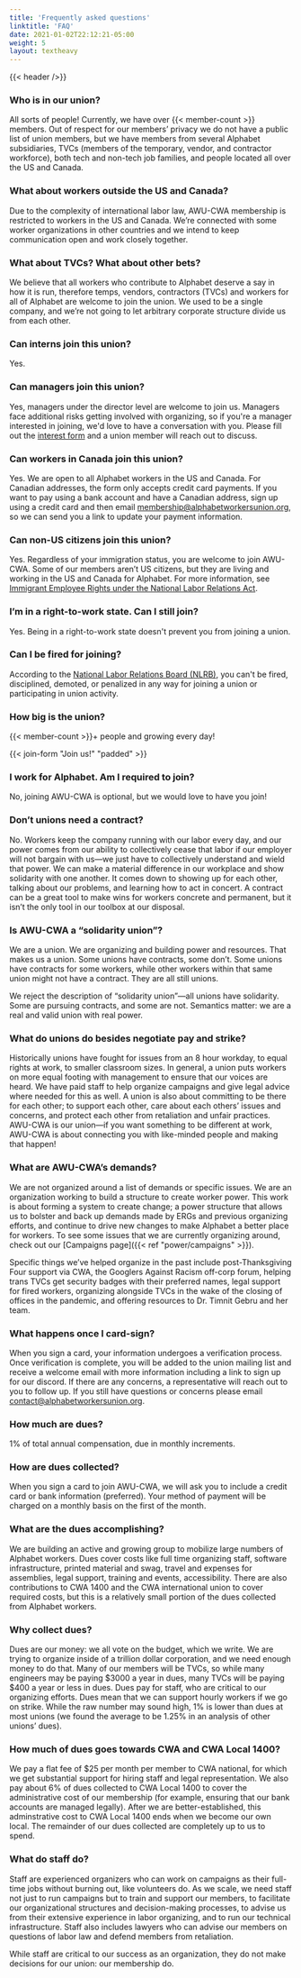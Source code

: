 ```yaml
---
title: 'Frequently asked questions'
linktitle: 'FAQ'
date: 2021-01-02T22:12:21-05:00
weight: 5
layout: textheavy
---
```


{{< header />}}

### Who is in our union?

All sorts of people! Currently, we have over {{< member-count >}} members. Out of respect for our members’ privacy we do not have a public list of union members, but we have members from several Alphabet subsidiaries, TVCs (members of the temporary, vendor, and contractor workforce), both tech and non-tech job families, and people located all over the US and Canada.

### What about workers outside the US and Canada?

Due to the complexity of international labor law, AWU-CWA membership is restricted to workers in the US and Canada. We’re connected with some worker organizations in other countries and we intend to keep communication open and work closely together.

### What about TVCs? What about other bets?

We believe that all workers who contribute to Alphabet deserve a say in how it is run, therefore temps, vendors, contractors (TVCs) and workers for all of Alphabet are welcome to join the union. We used to be a single company, and we’re not going to let arbitrary corporate structure divide us from each other.

### Can interns join this union?

Yes.

### Can managers join this union?

Yes, managers under the director level are welcome to join us. Managers face additional risks getting involved with organizing, so if you're a manager interested in joining, we'd love to have a conversation with you. Please fill out the [interest form](https://airtable.com/shr3RpVTuP25kHMdm) and a union member will reach out to discuss.

### Can workers in Canada join this union?

Yes. We are open to all Alphabet workers in the US and Canada. For Canadian addresses, the form only accepts credit card payments. If you want to pay using a bank account and have a Canadian address, sign up using a credit card and then email membership@alphabetworkersunion.org, so we can send you a link to update your payment information.

### Can non-US citizens join this union?

Yes. Regardless of your immigration status, you are welcome to join AWU-CWA. Some of our members aren’t US citizens, but they are living and working in the US and Canada for Alphabet. For more information, see [Immigrant Employee Rights under the National Labor Relations Act](https://www.nlrb.gov/sites/default/files/attachments/basic-page/node-3024/immigrant_employee_rights_one_pager_english_pdf_21860.pdf).

### I’m in a right-to-work state. Can I still join?
Yes. Being in a right-to-work state doesn't prevent you from joining a union.

### Can I be fired for joining?
According to the [National Labor Relations Board (NLRB)](https://www.nlrb.gov/about-nlrb/rights-we-protect/the-law/employees/your-rights-during-union-organizing), you can't be fired, disciplined, demoted, or penalized in any way for joining a union or participating in union activity.

### How big is the union?

{{< member-count >}}+ people and growing every day!

&#xfeff;{{< join-form "Join us!" "padded" >}}

### I work for Alphabet. Am I required to join?

No, joining AWU-CWA is optional, but we would love to have you join!

### Don’t unions need a contract?

No. Workers keep the company running with our labor every day, and our power comes from our ability to collectively cease that labor if our employer will not bargain with us—we just have to collectively understand and wield that power. We can make a material difference in our workplace and show solidarity with one another. It comes down to showing up for each other, talking about our problems, and learning how to act in concert. A contract can be a great tool to make wins for workers concrete and permanent, but it isn’t the only tool in our toolbox at our disposal.

### Is AWU-CWA a “solidarity union”?

We are a union. We are organizing and building power and resources. That makes us a union. Some unions have contracts, some don’t. Some unions have contracts for some workers, while other workers within that same union might not have a contract. They are all still unions.

We reject the description of “solidarity union”—all unions have solidarity. Some are pursuing contracts, and some are not. Semantics matter: we are a real and valid union with real power.

### What do unions do besides negotiate pay and strike?

Historically unions have fought for issues from an 8 hour workday, to equal rights at work, to smaller classroom sizes. In general, a union puts workers on more equal footing with management to ensure that our voices are heard. We have paid staff to help organize campaigns and give legal advice where needed for this as well. A union is also about committing to be there for each other; to support each other, care about each others’ issues and concerns, and protect each other from retaliation and unfair practices. AWU-CWA is our union—if you want something to be different at work, AWU-CWA is about connecting you with like-minded people and making that happen!

### What are AWU-CWA’s demands?

We are not organized around a list of demands or specific issues. We are an organization working to build a structure to create worker power. This work is about forming a system to create change; a power structure that allows us to bolster and back up demands made by ERGs and previous organizing efforts, and continue to drive new changes to make Alphabet a better place for workers. To see some issues that we are currently organizing around, check out our [Campaigns page]({{< ref "power/campaigns" >}}).

Specific things we’ve helped organize in the past include post-Thanksgiving Four support via CWA, the Googlers Against Racism off-corp forum, helping trans TVCs get security badges with their preferred names, legal support for fired workers, organizing alongside TVCs in the wake of the closing of offices in the pandemic, and offering resources to Dr. Timnit Gebru and her team.

### What happens once I card-sign?

When you sign a card, your information undergoes a verification process. Once verification is complete, you will be added to the union mailing list and receive a welcome email with more information including a link to sign up for our discord. If there are any concerns, a representative will reach out to you to follow up. If you still have questions or concerns please email [contact@alphabetworkersunion.org](mailto:contact@alphabetworkersunion.org).

### How much are dues?

1% of total annual compensation, due in monthly increments.

### How are dues collected?

When you sign a card to join AWU-CWA, we will ask you to include a credit card or bank information (preferred). Your method of payment will be charged on a monthly basis on the first of the month.

### What are the dues accomplishing?

We are building an active and growing group to mobilize large numbers of Alphabet workers. Dues cover costs like full time organizing staff, software infrastructure, printed material and swag, travel and expenses for assemblies, legal support, training and events, accessibility. There are also contributions to CWA 1400 and the CWA international union to cover required costs, but this is a relatively small portion of the dues collected from Alphabet workers.

### Why collect dues?

Dues are our money: we all vote on the budget, which we write. We are trying to organize inside of a trillion dollar corporation, and we need enough money to do that. Many of our members will be TVCs, so while many engineers may be paying $3000 a year in dues, many TVCs will be paying $400 a year or less in dues. Dues pay for staff, who are critical to our organizing efforts. Dues mean that we can support hourly workers if we go on strike. While the raw number may sound high, 1% is lower than dues at most unions (we found the average to be 1.25% in an analysis of other unions’ dues).

### How much of dues goes towards CWA and CWA Local 1400?

We pay a flat fee of $25 per month per member to CWA national, for which we get substantial support for hiring staff and legal representation. We also pay about 6% of dues collected to CWA Local 1400 to cover the administrative cost of our membership (for example, ensuring that our bank accounts are managed legally). After we are better-established, this adminstrative cost to CWA Local 1400 ends when we become our own local. The remainder of our dues collected are completely up to us to spend.

### What do staff do?

Staff are experienced organizers who can work on campaigns as their full-time jobs without burning out, like volunteers do. As we scale, we need staff not just to run campaigns but to train and support our members, to facilitate our organizational structures and decision-making processes, to advise us from their extensive experience in labor organizing, and to run our technical infrastructure. Staff also includes lawyers who can advise our members on questions of labor law and defend members from retaliation.

While staff are critical to our success as an organization, they do not make decisions for our union: our membership do.
